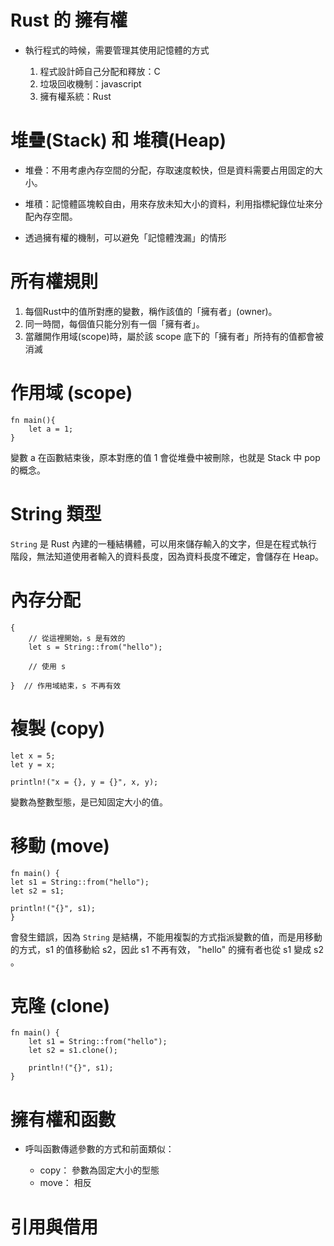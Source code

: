 # Rust 的 擁有權

* 執行程式的時候，需要管理其使用記憶體的方式

    1. 程式設計師自己分配和釋放：C
    2. 垃圾回收機制：javascript
    3. 擁有權系統：Rust
# 堆疊(Stack) 和 堆積(Heap)

* 堆疊：不用考慮內存空間的分配，存取速度較快，但是資料需要占用固定的大小。

* 堆積：記憶體區塊較自由，用來存放未知大小的資料，利用指標紀錄位址來分配內存空間。

* 透過擁有權的機制，可以避免「記憶體洩漏」的情形

# 所有權規則
1. 每個Rust中的值所對應的變數，稱作該值的「擁有者」(owner)。
2. 同一時間，每個值只能分別有一個「擁有者」。
3. 當離開作用域(scope)時，屬於該 scope 底下的「擁有者」所持有的值都會被消滅

# 作用域 (scope)
```
fn main(){
    let a = 1;
}
```
變數 a 在函數結束後，原本對應的值 1 會從堆疊中被刪除，也就是 Stack 中 pop 的概念。

# String 類型

`String` 是 Rust 內建的一種結構體，可以用來儲存輸入的文字，但是在程式執行階段，無法知道使用者輸入的資料長度，因為資料長度不確定，會儲存在 Heap。

# 內存分配
```
{
    // 從這裡開始，s 是有效的
    let s = String::from("hello"); 

    // 使用 s

}  // 作用域結束，s 不再有效

```
# 複製 (copy)
```
let x = 5;
let y = x;

println!("x = {}, y = {}", x, y);
```
變數為整數型態，是已知固定大小的值。

# 移動 (move)
```
fn main() {
let s1 = String::from("hello");
let s2 = s1;

println!("{}", s1);
}
```
會發生錯誤，因為 `String` 是結構，不能用複製的方式指派變數的值，而是用移動的方式，s1 的值移動給 s2，因此 s1 不再有效，
"hello" 的擁有者也從 s1 變成 s2 。

# 克隆 (clone)
```
fn main() {
    let s1 = String::from("hello");
    let s2 = s1.clone();
 
    println!("{}", s1);
}
```

# 擁有權和函數

* 呼叫函數傳遞參數的方式和前面類似：
    
    * copy： 參數為固定大小的型態
    * move： 相反

# 引用與借用